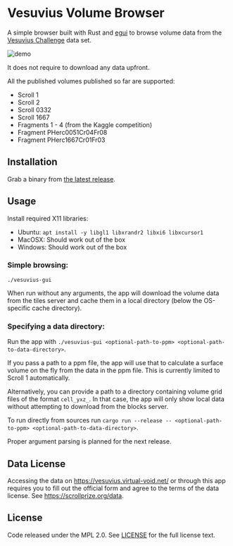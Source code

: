 # Vesuvius Volume Browser

A simple browser built with Rust and [egui](https://github.com/emilk/egui) to browse volume data from the [Vesuvius Challenge](https://scrollprize.org/data) data set.

![demo](https://github.com/jrudolph/vesuvius-gui/assets/9868/261dfc1c-f9d5-41a4-8324-8963eef2afa2)

It does not require to download any data upfront.

All the published volumes published so far are supported:

- Scroll 1
- Scroll 2
- Scroll 0332
- Scroll 1667
- Fragments 1 - 4 (from the Kaggle competition)
- Fragment PHerc0051Cr04Fr08
- Fragment PHerc1667Cr01Fr03

## Installation

Grab a binary from [the latest release](https://github.com/jrudolph/vesuvius-gui/releases).

## Usage

Install required X11 libraries:

- Ubuntu: `apt install -y libgl1 libxrandr2 libxi6 libxcursor1`
- MacOSX: Should work out of the box
- Windows: Should work out of the box

### Simple browsing:

```
./vesuvius-gui
```

When run without any arguments, the app will download the volume data from the tiles server and cache them in a local directory (below the OS-specific cache directory).

### Specifying a data directory:

Run the app with `./vesuvius-gui <optional-path-to-ppm> <optional-path-to-data-directory>`.

If you pass a path to a ppm file, the app will use that to calculate a surface volume on the fly from the data in the ppm file. This is currently limited to Scroll 1 automatically.

Alternatively, you can provide a path to a directory containing volume grid files of the format `cell_yxz_`. In that case, the app will
only show local data without attempting to download from the blocks server.

To run directly from sources run `cargo run --release -- <optional-path-to-ppm> <optional-path-to-data-directory>`.

Proper argument parsing is planned for the next release.

## Data License

Accessing the data on https://vesuvius.virtual-void.net/ or through this app requires you to fill out the official
form and agree to the terms of the data license. See https://scrollprize.org/data.

## License

Code released under the MPL 2.0. See [LICENSE](LICENSE) for the full license text.
